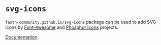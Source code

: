 # `svg-icons`

`fastn-community.github.io/svg-icons` package can be used to add SVG icons by
[Font-Awesome](https://fontawesome.com) and
[Phosphor Icons](https://phosphoricons.com) projects.


[Documentation](https://fastn-community.github.io/svg-icons).
